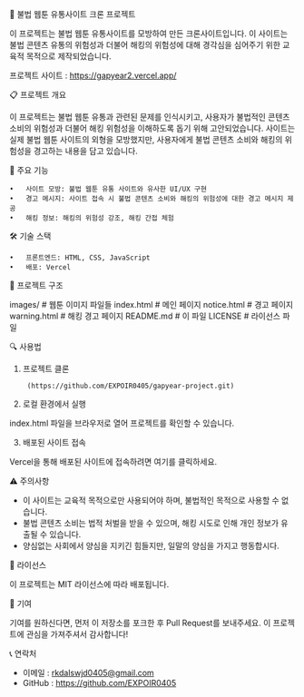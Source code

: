 🚨 불법 웹툰 유통사이트 크론 프로젝트

이 프로젝트는 불법 웹툰 유통사이트를 모방하여 만든 크론사이트입니다. 이 사이트는 불법 콘텐츠 유통의 위험성과 더불어 해킹의 위험성에 대해 경각심을 심어주기 위한 교육적 목적으로 제작되었습니다.

프로젝트 사이트 : https://gapyear2.vercel.app/

📋 프로젝트 개요

이 프로젝트는 불법 웹툰 유통과 관련된 문제를 인식시키고, 사용자가 불법적인 콘텐츠 소비의 위험성과 더불어 해킹 위험성을 이해하도록 돕기 위해 고안되었습니다. 사이트는 실제 불법 웹툰 사이트의 외형을 모방했지만, 사용자에게 불법 콘텐츠 소비와 해킹의 위험성을 경고하는 내용을 담고 있습니다.

🚀 주요 기능

	•	사이트 모방: 불법 웹툰 유통 사이트와 유사한 UI/UX 구현
	•	경고 메시지: 사이트 접속 시 불법 콘텐츠 소비와 해킹의 위험성에 대한 경고 메시지 제공
	•	해킹 정보: 해킹의 위험성 강조, 해킹 간접 체험

🛠️ 기술 스택

	•	프론트엔드: HTML, CSS, JavaScript
	•	배포: Vercel 

 📂 프로젝트 구조

images/                 # 웹툰 이미지 파일들
index.html              # 메인 페이지
notice.html             # 경고 페이지
warning.html            # 해킹 경고 페이지
README.md               # 이 파일
LICENSE			# 라이선스 파일

🔍 사용법

1. 프로젝트 클론

		(https://github.com/EXPOIR0405/gapyear-project.git)

2. 로컬 환경에서 실행

index.html 파일을 브라우저로 열어 프로젝트를 확인할 수 있습니다.

3. 배포된 사이트 접속

Vercel을 통해 배포된 사이트에 접속하려면 여기를 클릭하세요.



⚠️ 주의사항

- 이 사이트는 교육적 목적으로만 사용되어야 하며, 불법적인 목적으로 사용할 수 없습니다.
- 불법 콘텐츠 소비는 법적 처벌을 받을 수 있으며, 해킹 시도로 인해 개인 정보가 유출될 수 있습니다.
- 양심없는 사회에서 양심을 지키긴 힘들지만, 일말의 양심을 가지고 행동합시다.


📝 라이선스

이 프로젝트는 MIT 라이선스에 따라 배포됩니다.

👥 기여

기여를 원하신다면, 먼저 이 저장소를 포크한 후 Pull Request를 보내주세요. 이 프로젝트에 관심을 가져주셔서 감사합니다!

📞 연락처

- 이메일 : rkdalswjd0405@gmail.com
- GitHub : https://github.com/EXPOIR0405

